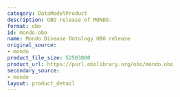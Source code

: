 ```yaml
---
category: DataModelProduct
description: OBO release of MONDO.
format: obo
id: mondo.obo
name: Mondo Disease Ontology OBO release
original_source:
- mondo
product_file_size: 52503800
product_url: https://purl.obolibrary.org/obo/mondo.obo
secondary_source:
- mondo
layout: product_detail
---
```

